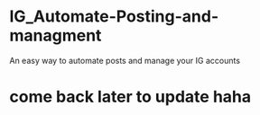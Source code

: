 # IG_Automate-Posting-and-managment
An easy way to automate posts and manage your IG accounts


# come back later to update haha
